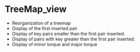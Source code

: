 # TreeMap_view
<ul>
  <li>Reorganization of a treemap 
  <li>Display of the first inserted pair
  <li>Display of key pairs smaller than the first pair inserted.
  <li>Display of pairs with key greater than the first pair inserted.
  <li>Display of minor torque and major torque
  </ul>


